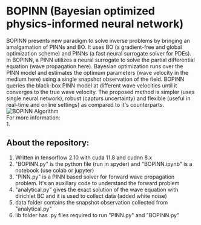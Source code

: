 # BOPINN (Bayesian optimized physics-informed neural network)
BOPINN presents new paradigm to solve inverse problems by bringing an amalgamation of PINNs and BO. It uses BO (a gradient-free and global optimization scheme) and PINNs (a fast neural surrogate solver for PDEs). In BOPINN, a PINN utilizes a neural surrogate to solve the partial differential equation (wave propagation here). Bayesian optimization runs over the PINN model and estimates the optimum parameters (wave velocity in the medium here) using a single snapshot observation of the field. BOPINN queries the black-box PINN model at different wave velocities until it converges to the true wave velocity. The proposed method is simpler (uses single neural network), robust (capturs uncertainty) and flexible (useful in real-time and online settings) as compared to it's counterparts.  
![BOPINN Algorithm](https://github.com/mahindrautela/BOPINN/tree/main/images/BOPINNalgo.PNG)  
For more information:  
1. 

## About the repository:
1. Written in tensorflow 2.10 with cuda 11.8 and cudnn 8.x
2. "BOPINN.py" is the python file (run in spyder) and "BOPINN.ipynb" is a notebook (use colab or jupyter)
3. "PINN.py" is a PINN based solver for forward wave propagation problem. It's an auxillary code to understand the forward problem
4. "analytical.py" gives the exact solution of the wave equation with dirichlet BC and it is used to collect data (added white noise)  
5. data folder contains the snapshot observation collected from "analytical.py"  
6. lib folder has .py files required to run "PINN.py" and "BOPINN.py"
